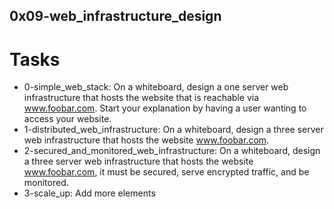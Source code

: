 ## 0x09-web_infrastructure_design

# Tasks
- 0-simple_web_stack: On a whiteboard, design a one server web infrastructure that hosts the website that is reachable via www.foobar.com. Start your explanation by having a user wanting to access your website.
- 1-distributed_web_infrastructure: On a whiteboard, design a three server web infrastructure that hosts the website www.foobar.com.
- 2-secured_and_monitored_web_infrastructure: On a whiteboard, design a three server web infrastructure that hosts the website www.foobar.com, it must be secured, serve encrypted traffic, and be monitored.
- 3-scale_up: Add more elements
